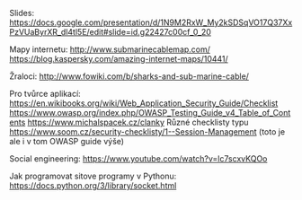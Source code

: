 Slides: https://docs.google.com/presentation/d/1N9M2RxW_My2kSDSqVO17Q37XxPzVUaByrXR_dl4tl5E/edit#slide=id.g22427c00cf_0_20

Mapy internetu:
http://www.submarinecablemap.com/
https://blog.kaspersky.com/amazing-internet-maps/10441/

Žraloci:
http://www.fowiki.com/b/sharks-and-sub-marine-cable/


Pro tvůrce aplikací:
https://en.wikibooks.org/wiki/Web_Application_Security_Guide/Checklist
https://www.owasp.org/index.php/OWASP_Testing_Guide_v4_Table_of_Contents
https://www.michalspacek.cz/clanky
Různé checklisty typu https://www.soom.cz/security-checklisty/1--Session-Management (toto je ale i v tom OWASP guide výše)


Social engineering:
https://www.youtube.com/watch?v=lc7scxvKQOo


Jak programovat sitove programy v Pythonu: https://docs.python.org/3/library/socket.html


